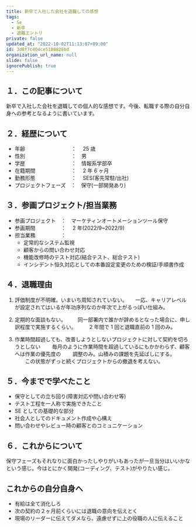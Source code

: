 ```yaml
---
title: 新卒で入社した会社を退職しての感想
tags:
  - Se
  - 新卒
  - 退職エントリ
private: false
updated_at: "2022-10-02T11:13:07+09:00"
id: 3d8f7c404ce5108828bd
organization_url_name: null
slide: false
ignorePublish: true
---
```


## １．この記事について

新卒で入社した会社を退職しての個人的な感想です。今後、転職する際の自分自身への参考となるように書いています。

## ２．経歴について

- 年齢　　　　　　　　　：　 25 歳
- 性別　　　　　　　　　：　男
- 学歴　　　　　　　　　：　情報系学部卒
- 在籍期間　　　　　　　：　 2 年 6 ヶ月
- 勤務形態　　　　　　　：　 SES(客先常駐/出社)
- プロジェクトフェーズ　：　保守(一部開発あり)

## ３．参画プロジェクト/担当業務

- 参画プロジェクト　：　マーケティンオートメーションツール保守
- 参画期間　　　　　：　 2 年(2022/9~2022/9)
- 担当業務　　　　　：
  - 定常的なシステム監視
  - 顧客からの問い合わせ対応
  - 機能改修時のテスト対応(結合テスト、総合テスト)
  - インシデント恒久対応としての本番設定変更のための検証/手順書作成

## ４．退職理由

1. 評価制度が不明確。いまいち周知されていない。
   　 一応、キャリアレベルが設定されてはいるが年功序列なのか年次で上がるっぽい仕組み。

2. 定期的な面談もない。
   　　同一部署内で誰かが辞めるとなった場合に、申し訳程度で実施するくらい。
   　　 2 年間で 1 回と退職直前の 1 回のみ。

3. 作業時間超過しても、改善しようとしないプロジェクトに対して契約を切ろうとしない
   　　毎月のように作業時間を超過しているにもかかわらず、顧客へは作業の優先度の
   　　調整のみ。山積みの課題を先延ばしにする。
   　　この状態がずっと続くプロジェクトからの撤退を考えない。

## ５．今までで学べたこと

- 保守としての立ち回り(障害対応や問い合わせ等)
- テスト工程を一人称で実施できたこと
- SE としての基礎的な部分
- 社会人としてのドキュメント作成や心構え
- 問い合わせやレビュー時の顧客とのコミュニケーション

## ６．これからについて

保守フェーズもそれなりに面白かったしやりがいもあったが一旦当分はいいかなという感じ。今はとにかく開発(コーディング、テスト)がやりたい感じ。

## これからの自分自身へ

- 有給は全て消化しろ
- 次の契約の２ヶ月前くらいには退職の意向を伝えとく
- 現場のリーダーに伝えてダメなら、遠慮せずに上の役職の人に伝えること


